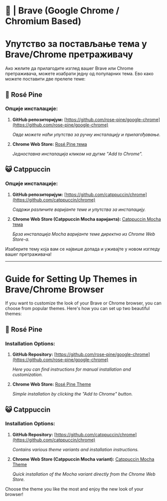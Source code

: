 # 🦁 | Brave (Google Chrome / Chromium Based)

# Упутство за постављање тема у Brave/Chrome претраживачу

Ако желите да прилагодите изглед вашег Brave или Chrome претраживача, можете изабрати једну од популарних тема. Ево како можете поставити две прелепе теме:

## 🌹 Rosé Pine


### Опције инсталације:

1. **GitHub репозиторијум:**
   [https://github.com/rose-pine/google-chrome](https://github.com/rose-pine/google-chrome)
   
   *Овде можете наћи упутства за ручну инсталацију и прилагођавање.*

2. **Chrome Web Store:**
   [Rosé Pine тема](https://chromewebstore.google.com/detail/ros%C3%A9-pine/noimedcjdohhokijigpfcbjcfcaaahej)
   
   *Једноставна инсталација кликом на дугме "Add to Chrome".*

## 😺 Catppuccin


### Опције инсталације:

1. **GitHub репозиторијум:**
   [https://github.com/catppuccin/chrome](https://github.com/catppuccin/chrome)
   
   *Садржи различите варијанте теме и упутства за инсталацију.*

2. **Chrome Web Store (Catppuccin Mocha варијанта):**
   [Catppuccin Mocha тема](https://chromewebstore.google.com/detail/catppuccin-chrome-theme-m/bkkmolkhemgaeaeggcmfbghljjjoofoh)
   
   *Брза инсталација Mocha варијанте теме директно из Chrome Web Store-а.*

Изаберите тему која вам се највише допада и уживајте у новом изгледу вашег претраживача!

---

# Guide for Setting Up Themes in Brave/Chrome Browser

If you want to customize the look of your Brave or Chrome browser, you can choose from popular themes. Here's how you can set up two beautiful themes:

## 🌹 Rosé Pine


### Installation Options:

1. **GitHub Repository:**
   [https://github.com/rose-pine/google-chrome](https://github.com/rose-pine/google-chrome)
   
   *Here you can find instructions for manual installation and customization.*

2. **Chrome Web Store:**
   [Rosé Pine Theme](https://chromewebstore.google.com/detail/ros%C3%A9-pine/noimedcjdohhokijigpfcbjcfcaaahej)
   
   *Simple installation by clicking the "Add to Chrome" button.*

## 😺 Catppuccin


### Installation Options:

1. **GitHub Repository:**
   [https://github.com/catppuccin/chrome](https://github.com/catppuccin/chrome)
   
   *Contains various theme variants and installation instructions.*

2. **Chrome Web Store (Catppuccin Mocha variant):**
   [Catppuccin Mocha Theme](https://chromewebstore.google.com/detail/catppuccin-chrome-theme-m/bkkmolkhemgaeaeggcmfbghljjjoofoh)
   
   *Quick installation of the Mocha variant directly from the Chrome Web Store.*

Choose the theme you like the most and enjoy the new look of your browser!
